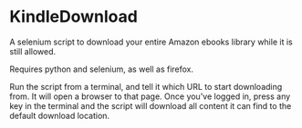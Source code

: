 # KindleDownload
A selenium script to download your entire Amazon ebooks library while it is still allowed.


Requires python and selenium, as well as firefox.

Run the script from a terminal, and tell it which URL to start downloading from. It will open a browser to that page. Once you've logged in, press any key in the terminal and the script will download all content it can find to the default download location.
